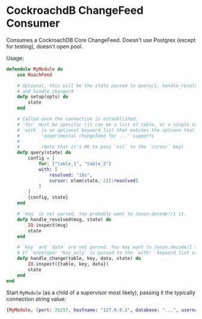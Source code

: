 # CockroachdB ChangeFeed Consumer

Consumes a CockroachDB Core ChangeFeed. Doesn't use Postgrex (except for testing), doesn't open pool.

Usage:

```elixir
defmodule MyModule do
	use RoachFeed

	# Optional, this will be the state passed to query/1, handle_resolve/2
	# and handle_change/4
	defp setup(opts) do
		state
	end

	# Called once the connection is estasblished.
	# `for` must be specific (it can be a list of table, or a single table)
	# `with` is an optional keyword list that matches the options that
	#        'experimental changefeed for ...' supports
	#
	#        (Note that it's OK to pass `nil` to the `cursor` key)
	defp query(state) do
		config = [
			for: ["table_1", "table_2"]
			with: [
				resolved: "10s",
				cursor: elem(state, 2)[:resolved]
			]
		]
		{config, state}
	end

	# `msg` is not parsed. You probably want to Jason.decode!/1 it.
	defp handle_resolved(msg, state) do
		IO.inspect(msg)
		state
	end

	# `key` and `data` are not parsed. You may want to Jason.decode/1 them.
	# If `envelope: "key_only` is passed to the `with:` keyword list of # `query/1`, then `data` will be nil.
	defp handle_change(table, key, data, state) do
		IO.inspect({table, key, data})
		state
	end
end
```

Start `MyModule` (as a child of a supervisor most likely), passing it the typically connection string value:

```elixir
{MyModule, [port: 26257, hostname: "127.0.0.1", database: "...", username: "...", password: "..."]}
```
